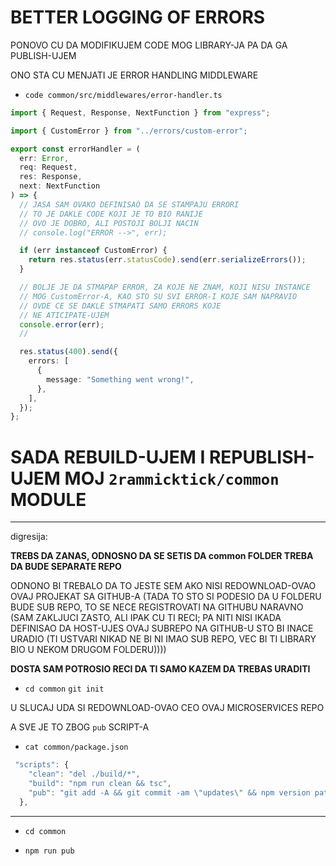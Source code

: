 # BETTER LOGGING OF ERRORS

PONOVO CU DA MODIFIKUJEM CODE MOG LIBRARY-JA PA DA GA PUBLISH-UJEM

ONO STA CU MENJATI JE ERROR HANDLING MIDDLEWARE

- `code common/src/middlewares/error-handler.ts`

```ts
import { Request, Response, NextFunction } from "express";

import { CustomError } from "../errors/custom-error";

export const errorHandler = (
  err: Error,
  req: Request,
  res: Response,
  next: NextFunction
) => {
  // JASA SAM OVAKO DEFINISAO DA SE STAMPAJU ERRORI
  // TO JE DAKLE CODE KOJI JE TO BIO RANIJE
  // OVO JE DOBRO, ALI POSTOJI BOLJI NACIN
  // console.log("ERROR -->", err);

  if (err instanceof CustomError) {
    return res.status(err.statusCode).send(err.serializeErrors());
  }

  // BOLJE JE DA STMAPAP ERROR, ZA KOJE NE ZNAM, KOJI NISU INSTANCE
  // MOG CustomError-A, KAO STO SU SVI ERROR-I KOJE SAM NAPRAVIO
  // OVDE CE SE DAKLE STMAPATI SAMO ERRORS KOJE
  // NE ATICIPATE-UJEM
  console.error(err);
  //

  res.status(400).send({
    errors: [
      {
        message: "Something went wrong!",
      },
    ],
  });
};

```

# SADA REBUILD-UJEM I REPUBLISH-UJEM MOJ `2rammicktick/common` MODULE

***

digresija:

**TREBS DA ZANAS, ODNOSNO DA SE SETIS DA common FOLDER TREBA DA BUDE SEPARATE REPO**

ODNONO BI TREBALO DA TO JESTE SEM AKO NISI REDOWNLOAD-OVAO OVAJ PROJEKAT SA GITHUB-A (TADA TO STO SI PODESIO DA U FOLDERU BUDE SUB REPO, TO SE NECE REGISTROVATI NA GITHUBU NARAVNO (SAM ZAKLJUCI ZASTO, ALI IPAK CU TI RECI; PA NITI NISI IKADA DEFINISAO DA HOST-UJES OVAJ SUBREPO NA GITHUB-U STO BI INACE URADIO (TI USTVARI NIKAD NE BI NI IMAO SUB REPO, VEC BI TI LIBRARY BIO U NEKOM DRUGOM FOLDERU))))

**DOSTA SAM POTROSIO RECI DA TI SAMO KAZEM DA TREBAS URADITI**

- `cd common` `git init`

U SLUCAJ UDA SI REDOWNLOAD-OVAO CEO OVAJ MICROSERVICES REPO

A SVE JE TO ZBOG `pub` SCRIPT-A

- `cat common/package.json`

```ts
 "scripts": {
    "clean": "del ./build/*",
    "build": "npm run clean && tsc",
    "pub": "git add -A && git commit -am \"updates\" && npm version patch && npm run build && npm publish"
  },
```

***


- `cd common`

- `npm run pub`



